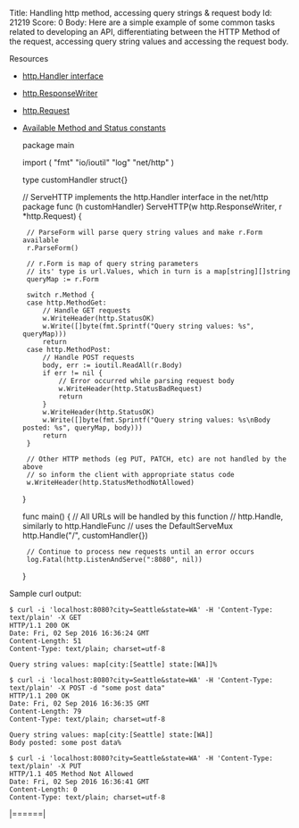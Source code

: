 Title: Handling http method, accessing query strings & request body
Id: 21219
Score: 0
Body:
Here are a simple example of some common tasks related to developing an API, differentiating between the HTTP Method of the request, accessing query string values and accessing the request body.

Resources
 * [http.Handler interface](https://golang.org/pkg/net/http/#Handler)
 * [http.ResponseWriter](https://golang.org/pkg/net/http/#ResponseWriter)
 * [http.Request](https://golang.org/pkg/net/http/#Request)
 * [Available Method and Status constants](https://golang.org/pkg/net/http/#pkg-constants)


    package main

    import (
        "fmt"
        "io/ioutil"
        "log"
        "net/http"
    )

    type customHandler struct{}

    // ServeHTTP implements the http.Handler interface in the net/http package
    func (h customHandler) ServeHTTP(w http.ResponseWriter, r *http.Request) {

        // ParseForm will parse query string values and make r.Form available
        r.ParseForm()

        // r.Form is map of query string parameters
        // its' type is url.Values, which in turn is a map[string][]string
        queryMap := r.Form

        switch r.Method {
        case http.MethodGet:
            // Handle GET requests
            w.WriteHeader(http.StatusOK)
            w.Write([]byte(fmt.Sprintf("Query string values: %s", queryMap)))
            return
        case http.MethodPost:
            // Handle POST requests
            body, err := ioutil.ReadAll(r.Body)
            if err != nil {
                // Error occurred while parsing request body
                w.WriteHeader(http.StatusBadRequest)
                return
            }
            w.WriteHeader(http.StatusOK)
            w.Write([]byte(fmt.Sprintf("Query string values: %s\nBody posted: %s", queryMap, body)))
            return
        }

        // Other HTTP methods (eg PUT, PATCH, etc) are not handled by the above
        // so inform the client with appropriate status code
        w.WriteHeader(http.StatusMethodNotAllowed)
    }

    func main() {
        // All URLs will be handled by this function
        // http.Handle, similarly to http.HandleFunc
        // uses the DefaultServeMux
        http.Handle("/", customHandler{})

        // Continue to process new requests until an error occurs
        log.Fatal(http.ListenAndServe(":8080", nil))
    }

Sample curl output:

    $ curl -i 'localhost:8080?city=Seattle&state=WA' -H 'Content-Type: text/plain' -X GET
    HTTP/1.1 200 OK
    Date: Fri, 02 Sep 2016 16:36:24 GMT
    Content-Length: 51
    Content-Type: text/plain; charset=utf-8

    Query string values: map[city:[Seattle] state:[WA]]%

    $ curl -i 'localhost:8080?city=Seattle&state=WA' -H 'Content-Type: text/plain' -X POST -d "some post data"
    HTTP/1.1 200 OK
    Date: Fri, 02 Sep 2016 16:36:35 GMT
    Content-Length: 79
    Content-Type: text/plain; charset=utf-8

    Query string values: map[city:[Seattle] state:[WA]]
    Body posted: some post data%

    $ curl -i 'localhost:8080?city=Seattle&state=WA' -H 'Content-Type: text/plain' -X PUT
    HTTP/1.1 405 Method Not Allowed
    Date: Fri, 02 Sep 2016 16:36:41 GMT
    Content-Length: 0
    Content-Type: text/plain; charset=utf-8
|======|
